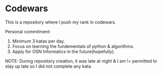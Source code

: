 # Codewars

This is a repository where I push my rank in codewars.

Personal commitment:

1. Minimum 3 katas per day.
2. Focus on learning the fundementals of python & algorithms.
3. Apply for OSN Informatics in the future(hopefully).

NOTE: During repository creation, it was late at night & I am != permitted to stay up late so I did not complete any kata.
